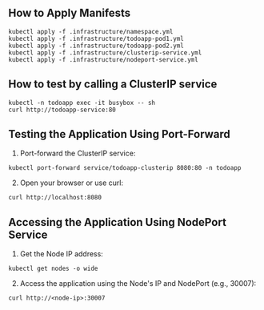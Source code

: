 ## How to Apply Manifests
```
kubectl apply -f .infrastructure/namespace.yml
kubectl apply -f .infrastructure/todoapp-pod1.yml
kubectl apply -f .infrastructure/todoapp-pod2.yml
kubectl apply -f .infrastructure/clusterip-service.yml
kubectl apply -f .infrastructure/nodeport-service.yml
```
## How to test by calling a ClusterIP service
```
kubectl -n todoapp exec -it busybox -- sh
curl http://todoapp-service:80
```
## Testing the Application Using Port-Forward
1. Port-forward the ClusterIP service:
````
kubectl port-forward service/todoapp-clusterip 8080:80 -n todoapp
````
2. Open your browser or use curl:
````
curl http://localhost:8080
````
## Accessing the Application Using NodePort Service
1. Get the Node IP address:
````
kubectl get nodes -o wide
````
2. Access the application using the Node's IP and NodePort (e.g., 30007):
````
curl http://<node-ip>:30007
````
